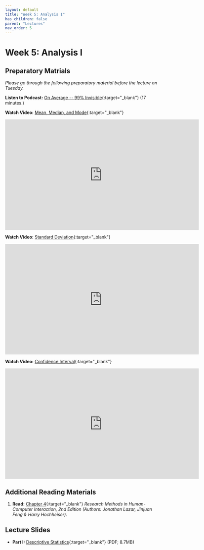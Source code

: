 ```yaml
---
layout: default
title: "Week 5: Analysis I"
has_children: false
parent: "Lectures"
nav_order: 5
---
```


# Week 5: Analysis I

## Preparatory Matrials

_Please go through the following preparatory material before the lecture on Tuesday._

**Listen to Podcast:** [On Average -- 99% Invisible](https://99percentinvisible.org/episode/on-average/){:target="\_blank"} (17 minutes.)

**Watch Video:** [Mean, Median, and Mode](https://youtu.be/k3aKKasOmIw?si=0g8P07lsA2vLemiJ){:target="\_blank"}

<iframe width="627" height="357" src="https://www.youtube.com/embed/k3aKKasOmIw?si=0g8P07lsA2vLemiJ" title="Mean, Median, and Mode | Khan Academy" frameborder="0" allow="accelerometer; autoplay; clipboard-write; encrypted-media; gyroscope; picture-in-picture; web-share" allowfullscreen></iframe>

**Watch Video:** [Standard Deviation](https://youtu.be/esskJJF8pCc?si=hsY2ZeGxFZwALJgm){:target="\_blank"}

<iframe width="627" height="357" src="https://www.youtube.com/embed/esskJJF8pCc?si=hsY2ZeGxFZwALJgm" title="Standard Deviation | DATAtab" frameborder="0" allow="accelerometer; autoplay; clipboard-write; encrypted-media; gyroscope; picture-in-picture; web-share" allowfullscreen></iframe>

**Watch Video:** [Confidence Interval](https://youtu.be/ENnlSlvQHO0?si=wIE5BTKVL-XKWHVQ){:target="\_blank"}

<iframe width="627" height="357" src="https://www.youtube.com/embed/ENnlSlvQHO0?si=wIE5BTKVL-XKWHVQ" title="YouTube video player" frameborder="0" allow="accelerometer; autoplay; clipboard-write; encrypted-media; gyroscope; picture-in-picture; web-share" allowfullscreen></iframe>

## Additional Reading Materials

1.  **Read:** [Chapter 4](https://brightspace.tudelft.nl/content/enforced/596488-IOB6-E8+2023+3/HCI-Book/Chapter-4---Statistical-analy_2017_Research-Methods-in-Human-Computer-Intera.pdf?isCourseFile=true&ou=596488){:target="\_blank"} _Research Methods in Human-Computer Interaction, 2nd Edition (Authors: Jonathan Lazar, Jinjuan Feng & Harry Hochheiser)._

## Lecture Slides

-   **Part I:** [Descriptive Statistics](https://brightspace.tudelft.nl/content/enforced/596488-IOB6-E8+2023+3/Week%205/Lecture/24-05-1-Descriptive-Statistics.pdf?isCourseFile=true&ou=596488){:target="\_blank"} (PDF; 8.7MB)